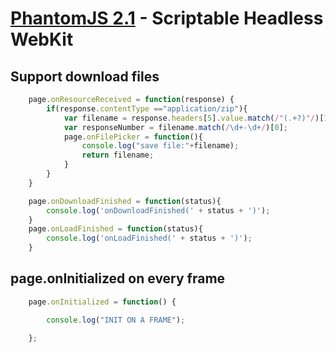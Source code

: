 # [PhantomJS 2.1](http://phantomjs.org) - Scriptable Headless WebKit
## Support download files

```js
    page.onResourceReceived = function(response) {
    	if(response.contentType =="application/zip"){
    	 	var filename = response.headers[5].value.match(/"(.+?)"/)[1];
    	 	var responseNumber = filename.match(/\d+-\d+/)[0];
    	  	page.onFilePicker = function(){
    		 	console.log("save file:"+filename);
    		    return filename;
    		}
        }
    }

    page.onDownloadFinished = function(status){
    	console.log('onDownloadFinished(' + status + ')');
    }
    page.onLoadFinished = function(status){
        console.log('onLoadFinished(' + status + ')');
    }
```

## page.onInitialized on every frame

```js
    page.onInitialized = function() {

        console.log("INIT ON A FRAME");

    };
```    